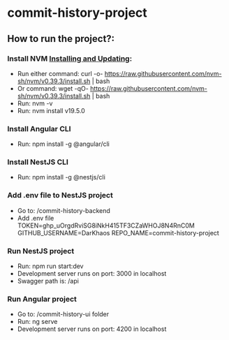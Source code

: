# commit-history-project

## How to run the project?:
### Install NVM [Installing and Updating](https://github.com/nvm-sh/nvm#installing-and-updating):
- Run either command: curl -o- https://raw.githubusercontent.com/nvm-sh/nvm/v0.39.3/install.sh | bash
- Or command: wget -qO- https://raw.githubusercontent.com/nvm-sh/nvm/v0.39.3/install.sh | bash
- Run: nvm -v
- Run: nvm install v19.5.0
### Install Angular CLI
- Run: npm install -g @angular/cli
### Install NestJS CLI
- Run: npm install -g @nestjs/cli
### Add .env file to NestJS project
- Go to: /commit-history-backend
- Add .env file
TOKEN=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
GITHUB_USERNAME=DarKhaos
REPO_NAME=commit-history-project
### Run NestJS project
- Run: npm run start:dev
- Development server runs on port: 3000 in localhost
- Swagger path is: /api
### Run Angular project
- Go to: /commit-history-ui folder 
- Run: ng serve
- Development server runs on port: 4200 in localhost